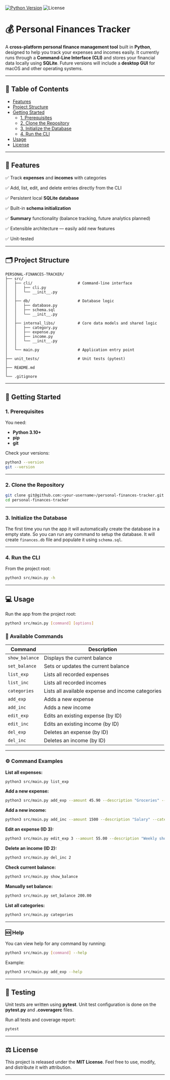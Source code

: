 [![Python Version](https://img.shields.io/badge/python-3.12-blue)](https://www.python.org/downloads/)
![License](https://img.shields.io/badge/license-MIT-green)

# 💰 Personal Finances Tracker

A **cross-platform personal finance management tool** built in **Python**, designed to help you track your expenses and incomes easily. It currently runs through a **Command-Line Interface (CLI)** and stores your financial data locally using **SQLite**. Future versions will include a **desktop GUI** for macOS and other operating systems.

---

## 📖 Table of Contents

* [Features](#-features)
* [Project Structure](#-project-structure)
* [Getting Started](#-getting-started)
  * [1. Prerequisites](#1-prerequisites)
  * [2. Clone the Repository](#2-clone-the-repository)
  * [3. Initialize the Database](#3-initialize-the-database)
  * [4. Run the CLI](#4-run-the-cli)
* [Usage](#-usage)
* [License](#️-license)

---

## 🚀 Features

✅ Track **expenses** and **incomes** with categories

✅ Add, list, edit, and delete entries directly from the CLI

✅ Persistent local **SQLite database**

✅ Built-in **schema initialization**

✅ **Summary** functionality (balance tracking, future analytics planned)

✅ Extensible architecture — easily add new features

✅ Unit-tested

---

## 🗂 Project Structure

```
PERSONAL-FINANCES-TRACKER/
├── src/
│   ├── cli/                    # Command-line interface
│   │   ├── cli.py
│   │   └── __init__.py
│   │
│   ├── db/                     # Database logic
│   │   ├── database.py
│   │   ├── schema.sql
│   │   └── __init__.py
│   │
│   ├── internal_libs/          # Core data models and shared logic
│   │   ├── category.py
│   │   ├── expense.py
│   │   ├── income.py
│   │   └── __init__.py
│   │
│   └── main.py                 # Application entry point
│
├── unit_tests/                 # Unit tests (pytest)
│
├── README.md
│
└── .gitignore
```

---

## 🧰 Getting Started

### 1. Prerequisites

You need:

* **Python 3.10+**
* **pip**
* **git**

Check your versions:

```bash
python3 --version
git --version
```

---

### 2. Clone the Repository

```bash
git clone git@github.com:<your-username>/personal-finances-tracker.git
cd personal-finances-tracker
```

---

### 3. Initialize the Database

The first time you run the app it will automatically create the database in a empty state. So you can run any command to setup the database. It will create `finances.db` file and populate it using `schema.sql`.

---

### 4. Run the CLI

From the project root:

```bash
python3 src/main.py -h
```

---

## 💻 Usage

Run the app from the project root:

```bash
python3 src/main.py [command] [options]
```

### 🧩 Available Commands

| Command        | Description                                       |
| -------------- | ------------------------------------------------- |
| `show_balance` | Displays the current balance                      |
| `set_balance`  | Sets or updates the current balance               |
| `list_exp`     | Lists all recorded expenses                       |
| `list_inc`     | Lists all recorded incomes                        |
| `categories`   | Lists all available expense and income categories |
| `add_exp`      | Adds a new expense                                |
| `add_inc`      | Adds a new income                                 |
| `edit_exp`     | Edits an existing expense (by ID)                 |
| `edit_inc`     | Edits an existing income (by ID)                  |
| `del_exp`      | Deletes an expense (by ID)                        |
| `del_inc`      | Deletes an income (by ID)                         |

---

### ⚙️ Command Examples

**List all expenses:**

```bash
python3 src/main.py list_exp
```

**Add a new expense:**

```bash
python3 src/main.py add_exp --amount 45.90 --description "Groceries" --category FOOD
```

**Add a new income:**

```bash
python3 src/main.py add_inc --amount 1500 --description "Salary" --category SALARY
```

**Edit an expense (ID 3):**

```bash
python3 src/main.py edit_exp 3 --amount 55.00 --description "Weekly shopping"
```

**Delete an income (ID 2):**

```bash
python3 src/main.py del_inc 2
```

**Check current balance:**

```bash
python3 src/main.py show_balance
```

**Manually set balance:**

```bash
python3 src/main.py set_balance 200.00
```

**List all categories:**

```bash
python3 src/main.py categories
```

---

### 🆘 Help

You can view help for any command by running:

```bash
python3 src/main.py [command] --help
```

Example:

```bash
python3 src/main.py add_exp --help
```

---

## 🧪 Testing

Unit tests are written using **pytest**. Unit test configuration is done on the **pytest.py** and **.coveragerc** files.

Run all tests and coverage report:

```bash
pytest
```

---

## ⚖️ License

This project is released under the **MIT License**.
Feel free to use, modify, and distribute it with attribution.

---
